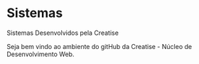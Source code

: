 # Sistemas
Sistemas Desenvolvidos pela Creatise

Seja bem vindo ao ambiente do gitHub da Creatise - Núcleo de Desenvolvimento Web.
